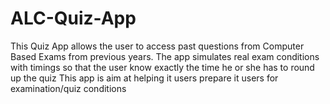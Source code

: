 # ALC-Quiz-App
This Quiz App allows the user to access past questions from Computer Based Exams from previous years.
The app simulates real exam conditions with timings so that the user know exactly the time he or she has to round up the quiz
This app is aim at helping it users prepare it users for examination/quiz conditions
